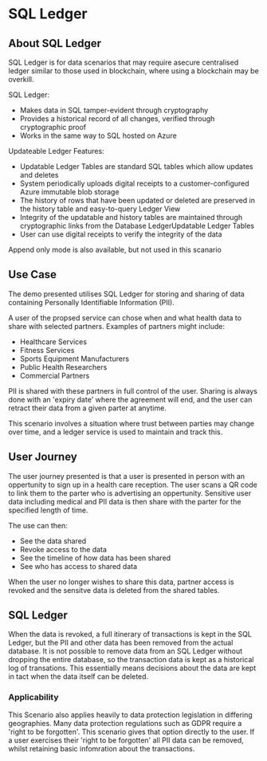 # SQL Ledger

## About SQL Ledger

SQL Ledger is for data scenarios that may require asecure centralised ledger similar to those used in blockchain, where using a blockchain may be overkill.

SQL Ledger:

- Makes data in SQL tamper-evident through cryptography
- Provides a historical record of all changes, verified through cryptographic proof
- Works in the same way to SQL hosted on Azure

Updateable Ledger Features:

- Updatable Ledger Tables are standard SQL tables which allow updates and deletes
- System periodically uploads digital receipts to a customer-configured Azure immutable blob storage
- The history of rows that have been updated or deleted are preserved in the history table and easy-to-query Ledger View
- Integrity of the updatable and history tables are maintained through cryptographic links from the Database LedgerUpdatable Ledger Tables
- User can use digital receipts to verify the integrity of the data

Append only mode is also available, but not used in this scanario

## Use Case

The demo presented utilises SQL Ledger for storing and sharing of data containing Personally Identifiable Information (PII).

A user of the propsed service can chose when and what health data to share with selected partners. Examples of partners might include:

- Healthcare Services
- Fitness Services
- Sports Equipment Manufacturers
- Public Health Researchers
- Commercial Partners

PII is shared with these partners in full control of the user. Sharing is always done with an 'expiry date' where the agreement will end, and the user can retract their data from a given parter at anytime.

This scenario involves a situation where trust between parties may change over time, and a ledger service is used to maintain and track this.

## User Journey

The user journey presented is that a user is presented in person with an oppertunity to sign up in a health care reception. The user scans a QR code to link them to the parter who is advertising an oppertunity. Sensitive user data including medical and PII data is then share with the parter for the specified length of time.

The use can then:

- See the data shared
- Revoke access to the data
- See the timeline of how data has been shared
- See who has access to shared data

When the user no longer wishes to share this data, partner access is revoked and the sensitve data is deleted from the shared tables.

## SQL Ledger

When the data is revoked, a full itinerary of transactions is kept in the SQL Ledger, but the PII and other data has been removed from the actual database. It is not possible to remove data from an SQL Ledger without dropping the entire database, so the transaction data is kept as a historical log of transations. This essentially means decisions about the data are kept in tact when the data itself can be deleted.

### Applicability

This Scenario also applies heavily to data protection legislation in differing geographies. Many data protection regulations such as GDPR require a 'right to be forgotten'. This scenario gives that option directly to the user. If a user exercises their 'right to be forgotten' all PII data can be removed, whilst retaining basic infomration about the transactions.

